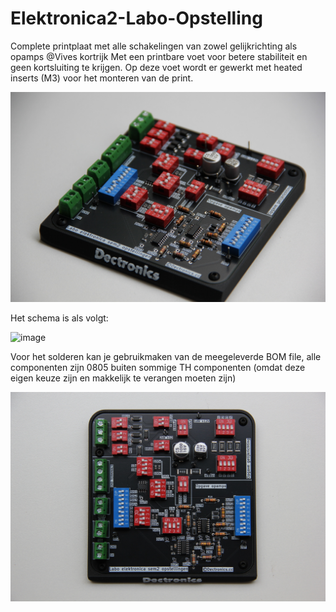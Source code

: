 # Elektronica2-Labo-Opstelling

Complete printplaat met alle schakelingen van zowel gelijkrichting als opamps @Vives kortrijk
Met een printbare voet voor betere stabiliteit en geen kortsluiting te krijgen.
Op deze voet wordt er gewerkt met heated inserts (M3) voor het monteren van de print.

![Assembled PCB](Afbeeldingen/sideAngle.jpg)

Het schema is als volgt:

![image](https://github.com/user-attachments/assets/08926ef5-788e-4203-b94d-75960ac04e91)

Voor het solderen kan je gebruikmaken van de meegeleverde BOM file, alle componenten zijn 0805 buiten sommige TH componenten (omdat deze eigen keuze zijn en makkelijk te verangen moeten zijn)

![Assembled PCB](Afbeeldingen/topAngle.JPG)
